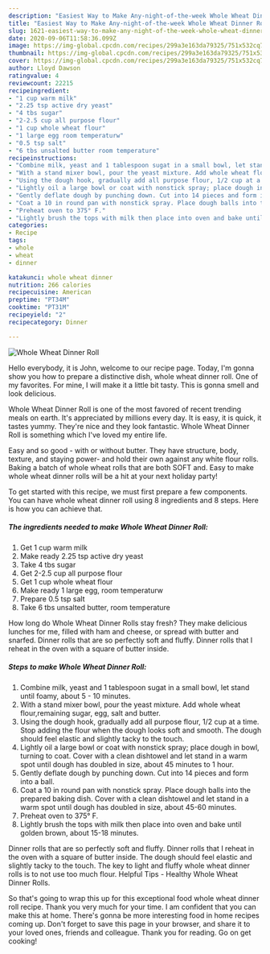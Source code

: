 ```yaml
---
description: "Easiest Way to Make Any-night-of-the-week Whole Wheat Dinner Roll"
title: "Easiest Way to Make Any-night-of-the-week Whole Wheat Dinner Roll"
slug: 1621-easiest-way-to-make-any-night-of-the-week-whole-wheat-dinner-roll
date: 2020-09-06T11:58:36.099Z
image: https://img-global.cpcdn.com/recipes/299a3e163da79325/751x532cq70/whole-wheat-dinner-roll-recipe-main-photo.jpg
thumbnail: https://img-global.cpcdn.com/recipes/299a3e163da79325/751x532cq70/whole-wheat-dinner-roll-recipe-main-photo.jpg
cover: https://img-global.cpcdn.com/recipes/299a3e163da79325/751x532cq70/whole-wheat-dinner-roll-recipe-main-photo.jpg
author: Lloyd Dawson
ratingvalue: 4
reviewcount: 22215
recipeingredient:
- "1 cup warm milk"
- "2.25 tsp active dry yeast"
- "4 tbs sugar"
- "2-2.5 cup all purpose flour"
- "1 cup whole wheat flour"
- "1 large egg room temperaturw"
- "0.5 tsp salt"
- "6 tbs unsalted butter room temperature"
recipeinstructions:
- "Combine milk, yeast and 1 tablespoon sugat in a small bowl, let stand until foamy, about 5 - 10 minutes."
- "With a stand mixer bowl, pour the yeast mixture. Add whole wheat flour,remaining sugar, egg, salt and butter."
- "Using the dough hook, gradually add all purpose flour, 1/2 cup at a time. Stop adding the flour when the dough looks soft and smooth. The dough should feel elastic and slightly tacky to the touch."
- "Lightly oil a large bowl or coat with nonstick spray; place dough in bowl, turning to coat. Cover with a clean dishtowel and let stand in a warm spot until dough has doubled in size, about 45 minutes to 1 hour."
- "Gently deflate dough by punching down. Cut into 14 pieces and form into a ball."
- "Coat a 10 in round pan with nonstick spray. Place dough balls into the prepared baking dish. Cover with a clean dishtowel and let stand in a warm spot until dough has doubled in size, about 45-60 minutes."
- "Preheat oven to 375° F."
- "Lightly brush the tops with milk then place into oven and bake until golden brown, about 15-18 minutes."
categories:
- Recipe
tags:
- whole
- wheat
- dinner

katakunci: whole wheat dinner 
nutrition: 266 calories
recipecuisine: American
preptime: "PT34M"
cooktime: "PT31M"
recipeyield: "2"
recipecategory: Dinner

---
```



![Whole Wheat Dinner Roll](https://img-global.cpcdn.com/recipes/299a3e163da79325/751x532cq70/whole-wheat-dinner-roll-recipe-main-photo.jpg)

Hello everybody, it is John, welcome to our recipe page. Today, I'm gonna show you how to prepare a distinctive dish, whole wheat dinner roll. One of my favorites. For mine, I will make it a little bit tasty. This is gonna smell and look delicious.

Whole Wheat Dinner Roll is one of the most favored of recent trending meals on earth. It's appreciated by millions every day. It is easy, it is quick, it tastes yummy. They're nice and they look fantastic. Whole Wheat Dinner Roll is something which I've loved my entire life.

Easy and so good - with or without butter. They have structure, body, texture, and staying power- and hold their own against any white flour rolls. Baking a batch of whole wheat rolls that are both SOFT and. Easy to make whole wheat dinner rolls will be a hit at your next holiday party!


To get started with this recipe, we must first prepare a few components. You can have whole wheat dinner roll using 8 ingredients and 8 steps. Here is how you can achieve that.

<!--inarticleads1-->

##### The ingredients needed to make Whole Wheat Dinner Roll:

1. Get 1 cup warm milk
1. Make ready 2.25 tsp active dry yeast
1. Take 4 tbs sugar
1. Get 2-2.5 cup all purpose flour
1. Get 1 cup whole wheat flour
1. Make ready 1 large egg, room temperaturw
1. Prepare 0.5 tsp salt
1. Take 6 tbs unsalted butter, room temperature


How long do Whole Wheat Dinner Rolls stay fresh? They make delicious lunches for me, filled with ham and cheese, or spread with butter and snarfed. Dinner rolls that are so perfectly soft and fluffy. Dinner rolls that I reheat in the oven with a square of butter inside. 

<!--inarticleads2-->

##### Steps to make Whole Wheat Dinner Roll:

1. Combine milk, yeast and 1 tablespoon sugat in a small bowl, let stand until foamy, about 5 - 10 minutes.
1. With a stand mixer bowl, pour the yeast mixture. Add whole wheat flour,remaining sugar, egg, salt and butter.
1. Using the dough hook, gradually add all purpose flour, 1/2 cup at a time. Stop adding the flour when the dough looks soft and smooth. The dough should feel elastic and slightly tacky to the touch.
1. Lightly oil a large bowl or coat with nonstick spray; place dough in bowl, turning to coat. Cover with a clean dishtowel and let stand in a warm spot until dough has doubled in size, about 45 minutes to 1 hour.
1. Gently deflate dough by punching down. Cut into 14 pieces and form into a ball.
1. Coat a 10 in round pan with nonstick spray. Place dough balls into the prepared baking dish. Cover with a clean dishtowel and let stand in a warm spot until dough has doubled in size, about 45-60 minutes.
1. Preheat oven to 375° F.
1. Lightly brush the tops with milk then place into oven and bake until golden brown, about 15-18 minutes.


Dinner rolls that are so perfectly soft and fluffy. Dinner rolls that I reheat in the oven with a square of butter inside. The dough should feel elastic and slightly tacky to the touch. The key to light and fluffy whole wheat dinner rolls is to not use too much flour. Helpful Tips - Healthy Whole Wheat Dinner Rolls. 

So that's going to wrap this up for this exceptional food whole wheat dinner roll recipe. Thank you very much for your time. I am confident that you can make this at home. There's gonna be more interesting food in home recipes coming up. Don't forget to save this page in your browser, and share it to your loved ones, friends and colleague. Thank you for reading. Go on get cooking!

